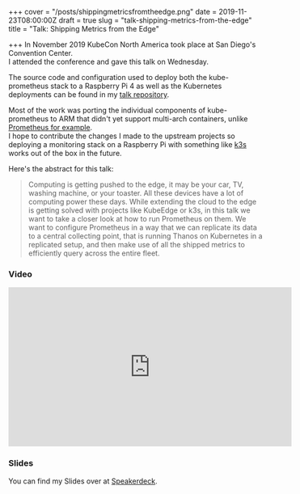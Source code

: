 +++
cover = "/posts/shippingmetricsfromtheedge.png"
date = 2019-11-23T08:00:00Z
draft = true
slug = "talk-shipping-metrics-from-the-edge"
title = "Talk: Shipping Metrics from the Edge"

+++
In November 2019 KubeCon North America took place at San Diego's Convention Center.  
I attended the conference and gave this talk on Wednesday.

<!--more-->

The source code and configuration used to deploy both the kube-prometheus stack to a Raspberry Pi 4 as well as the  Kubernetes deployments can be found in my [talk repository](https://github.com/metalmatze/talks/tree/master/2019-11%20-%20KubeCon%20NA).

Most of the work was porting the individual components of kube-prometheus to ARM that didn't yet support multi-arch containers, unlike [Prometheus for example](https://quay.io/repository/prometheus/prometheus?tab=tags).  
I hope to contribute the changes I made to the upstream projects so deploying a monitoring stack on a Raspberry Pi with something like [k3s](https://k3s.io/) works out of the box in the future.

Here's the abstract for this talk:

> Computing is getting pushed to the edge, it may be your car, TV, washing machine, or your toaster. All these devices have a lot of computing power these days. While extending the cloud to the edge is getting solved with projects like KubeEdge or k3s, in this talk we want to take a closer look at how to run Prometheus on them. We want to configure Prometheus in a way that we can replicate its data to a central collecting point, that is running Thanos on Kubernetes in a replicated setup, and then make use of all the shipped metrics to efficiently query across the entire fleet.

### Video

<div class="youtube">
<iframe width="560" height="315" src="https://www.youtube-nocookie.com/embed/FrcfxkbJH20?rel=0" frameborder="0" allowfullscreen></iframe>
</div>

### Slides

<script async class="speakerdeck-embed" data-id="d57b4373f8dc49d397437a261b8c9346" data-ratio="1.77777777777778" src="//speakerdeck.com/assets/embed.js"></script>

You can find my Slides over at [Speakerdeck](https://speakerdeck.com/metalmatze/prometheus-styx).
